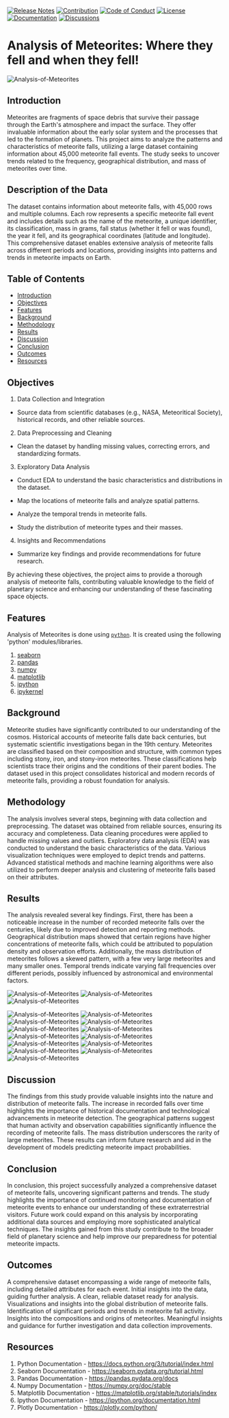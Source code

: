 [![Release Notes](https://img.shields.io/badge/releases-view-blue)](https://github.com/theranjitraut/Analysis-of-Meteorites/releases)
[![Contribution](https://img.shields.io/badge/contribute-welcome-green)](https://github.com/theranjitraut/Analysis-of-Meteorites/blob/main/CONTRIBUTING.md)
[![Code of Conduct](https://img.shields.io/badge/code%20of%20conduct-view-white)](https://github.com/theranjitraut/Analysis-of-Meteorites/blob/main/CODE_OF_CONDUCT.md)
[![License](https://img.shields.io/badge/license-mit-red)](https://github.com/theranjitraut/Analysis-of-Meteorites/blob/main/LICENSE)
[![Documentation](https://img.shields.io/badge/documentation-view-violet)](https://github.com/theranjitraut/Analysis-of-Meteorites/blob/main/README.md)
[![Discussions](https://img.shields.io/badge/discussions-view-yellow)](https://github.com/orgs/theranjitraut/Analysis-of-Meteorites/discussions)

# Analysis of  Meteorites: Where they fell and when they fell!
![Analysis-of-Meteorites](https://github.com/theranjitraut/Analysis-of-Meteorites/blob/main/gfx/analysis-of-meteorites.png)

## Introduction
Meteorites are fragments of space debris that survive their passage through the Earth's atmosphere and impact the surface. They offer invaluable information about the early solar system and the processes that led to the formation of planets. This project aims to analyze the patterns and characteristics of meteorite falls, utilizing a large dataset containing information about 45,000 meteorite fall events. The study seeks to uncover trends related to the frequency, geographical distribution, and mass of meteorites over time.

## Description of the Data
The dataset contains information about meteorite falls, with 45,000 rows and multiple columns. Each row represents a specific meteorite fall event and includes details such as the name of the meteorite, a unique identifier, its classification, mass in grams, fall status (whether it fell or was found), the year it fell, and its geographical coordinates (latitude and longitude). This comprehensive dataset enables extensive analysis of meteorite falls across different periods and locations, providing insights into patterns and trends in meteorite impacts on Earth.

## Table of Contents
- [Introduction](#introduction)
- [Objectives](#objectives)
- [Features](#features)
- [Background](#background)
- [Methodology](#methodology)
- [Results](#results)
- [Discussion](#discussion)
- [Conclusion](#conclusion)
- [Outcomes](#outcomes)
- [Resources](#resources)

## Objectives
1. Data Collection and Integration
- Source data from scientific databases (e.g., NASA, Meteoritical Society), historical records, and other reliable sources.

2. Data Preprocessing and Cleaning
- Clean the dataset by handling missing values, correcting errors, and standardizing formats.

3. Exploratory Data Analysis
- Conduct EDA to understand the basic characteristics and distributions in the dataset.

- Map the locations of meteorite falls and analyze spatial patterns.

- Analyze the temporal trends in meteorite falls.

- Study the distribution of meteorite types and their masses.

4. Insights and Recommendations
- Summarize key findings and provide recommendations for future research.

By achieving these objectives, the project aims to provide a thorough analysis of meteorite falls, contributing valuable knowledge to the field of planetary science and enhancing our understanding of these fascinating space objects.

## Features
Analysis of Meteorites is done using [`python`](https://www.python.org). It is created using the following 'python' modules/libraries.
1. [seaborn](https://seaborn.pydata.org/tutorial.html)
2. [pandas](https://pandas.pydata.org/docs/)
3. [numpy](https://numpy.org/doc/stable/)
4. [matplotlib](https://matplotlib.org/stable/tutorials/index)
5. [ipython](https://ipython.org/documentation.html)
6. [ipykernel](https://ipython.readthedocs.io/en/stable/install/kernel_install.html)

## Background
Meteorite studies have significantly contributed to our understanding of the cosmos. Historical accounts of meteorite falls date back centuries, but systematic scientific investigations began in the 19th century. Meteorites are classified based on their composition and structure, with common types including stony, iron, and stony-iron meteorites. These classifications help scientists trace their origins and the conditions of their parent bodies. The dataset used in this project consolidates historical and modern records of meteorite falls, providing a robust foundation for analysis.

## Methodology
The analysis involves several steps, beginning with data collection and preprocessing. The dataset was obtained from reliable sources, ensuring its accuracy and completeness. Data cleaning procedures were applied to handle missing values and outliers. Exploratory data analysis (EDA) was conducted to understand the basic characteristics of the data. Various visualization techniques were employed to depict trends and patterns. Advanced statistical methods and machine learning algorithms were also utilized to perform deeper analysis and clustering of meteorite falls based on their attributes.

## Results
The analysis revealed several key findings. First, there has been a noticeable increase in the number of recorded meteorite falls over the centuries, likely due to improved detection and reporting methods. Geographical distribution maps showed that certain regions have higher concentrations of meteorite falls, which could be attributed to population density and observation efforts. Additionally, the mass distribution of meteorites follows a skewed pattern, with a few very large meteorites and many smaller ones. Temporal trends indicate varying fall frequencies over different periods, possibly influenced by astronomical and environmental factors.

![Analysis-of-Meteorites](https://github.com/theranjitraut/Analysis-of-Meteorites/blob/main/gfx/Screenshot%2024-06-12%150741.png)
![Analysis-of-Meteorites](https://github.com/theranjitraut/Analysis-of-Meteorites/blob/main/gfx/Screenshot%2024-06-12%150812.png)
![Analysis-of-Meteorites](https://github.com/theranjitraut/Analysis-of-Meteorites/blob/main/gfx/Screenshot%2024-06-12%150831.png)

![Analysis-of-Meteorites](https://github.com/theranjitraut/Analysis-of-Meteorites/blob/main/gfx/Screenshot%2024-06-12%150854.png)
![Analysis-of-Meteorites](https://github.com/theranjitraut/Analysis-of-Meteorites/blob/main/gfx/Screenshot%2024-06-12%150953.png)
![Analysis-of-Meteorites](https://github.com/theranjitraut/Analysis-of-Meteorites/blob/main/gfx/Screenshot%2024-06-12%151008.png)
![Analysis-of-Meteorites](https://github.com/theranjitraut/Analysis-of-Meteorites/blob/main/gfx/Screenshot%2024-06-12%151037.png)
![Analysis-of-Meteorites](https://github.com/theranjitraut/Analysis-of-Meteorites/blob/main/gfx/Screenshot%2024-06-12%151050.png)
![Analysis-of-Meteorites](https://github.com/theranjitraut/Analysis-of-Meteorites/blob/main/gfx/Screenshot%2024-06-12%151117.png)
![Analysis-of-Meteorites](https://github.com/theranjitraut/Analysis-of-Meteorites/blob/main/gfx/Screenshot%2024-06-12%151132.png)
![Analysis-of-Meteorites](https://github.com/theranjitraut/Analysis-of-Meteorites/blob/main/gfx/Screenshot%2024-06-12%151147.png)
![Analysis-of-Meteorites](https://github.com/theranjitraut/Analysis-of-Meteorites/blob/main/gfx/Screenshot%2024-06-12%151159.png)
![Analysis-of-Meteorites](https://github.com/theranjitraut/Analysis-of-Meteorites/blob/main/gfx/Screenshot%2024-06-12%151213.png)
![Analysis-of-Meteorites](https://github.com/theranjitraut/Analysis-of-Meteorites/blob/main/gfx/Screenshot%2024-06-12%151234.png)
![Analysis-of-Meteorites](https://github.com/theranjitraut/Analysis-of-Meteorites/blob/main/gfx/Screenshot%2024-06-12%151314.png)
![Analysis-of-Meteorites](https://github.com/theranjitraut/Analysis-of-Meteorites/blob/main/gfx/Screenshot%2024-06-12%151335.png)

## Discussion
The findings from this study provide valuable insights into the nature and distribution of meteorite falls. The increase in recorded falls over time highlights the importance of historical documentation and technological advancements in meteorite detection. The geographical patterns suggest that human activity and observation capabilities significantly influence the recording of meteorite falls. The mass distribution underscores the rarity of large meteorites. These results can inform future research and aid in the development of models predicting meteorite impact probabilities.

## Conclusion
In conclusion, this project successfully analyzed a comprehensive dataset of meteorite falls, uncovering significant patterns and trends. The study highlights the importance of continued monitoring and documentation of meteorite events to enhance our understanding of these extraterrestrial visitors. Future work could expand on this analysis by incorporating additional data sources and employing more sophisticated analytical techniques. The insights gained from this study contribute to the broader field of planetary science and help improve our preparedness for potential meteorite impacts.

## Outcomes
A comprehensive dataset encompassing a wide range of meteorite falls, including detailed attributes for each event. Initial insights into the data, guiding further analysis. A clean, reliable dataset ready for analysis. Visualizations and insights into the global distribution of meteorite falls. Identification of significant periods and trends in meteorite fall activity. Insights into the compositions and origins of meteorites. Meaningful insights and guidance for further investigation and data collection improvements.

## Resources
1. Python Documentation - https://docs.python.org/3/tutorial/index.html
2. Seaborn Documentation - https://seaborn.pydata.org/tutorial.html
3. Pandas Documentation - https://pandas.pydata.org/docs
4. Numpy Documentation - https://numpy.org/doc/stable
5. Matplotlib Documentation - https://matplotlib.org/stable/tutorials/index
6. Ipython Documentation - https://ipython.org/documentation.html
7. Plotly Documentation - https://plotly.com/python/
